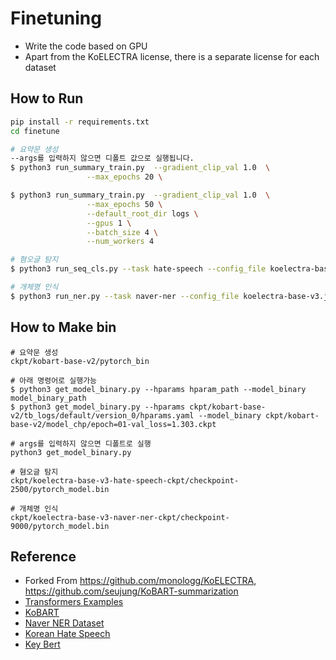 # Finetuning

- Write the code based on GPU
- Apart from the KoELECTRA license, there is a separate license for each dataset

## How to Run

```bash
pip install -r requirements.txt
cd finetune

# 요약문 생성 
--args를 입력하지 않으면 디폴트 값으로 실행됩니다.
$ python3 run_summary_train.py  --gradient_clip_val 1.0  \
                 --max_epochs 20 \

$ python3 run_summary_train.py  --gradient_clip_val 1.0  \
                 --max_epochs 50 \
                 --default_root_dir logs \
                 --gpus 1 \
                 --batch_size 4 \
                 --num_workers 4

# 혐오글 탐지
$ python3 run_seq_cls.py --task hate-speech --config_file koelectra-base-v3.json

# 개체명 인식
$ python3 run_ner.py --task naver-ner --config_file koelectra-base-v3.json
```

## How to Make bin
```
# 요약문 생성
ckpt/kobart-base-v2/pytorch_bin

# 아래 명령어로 실행가능
$ python3 get_model_binary.py --hparams hparam_path --model_binary model_binary_path
$ python3 get_model_binary.py --hparams ckpt/kobart-base-v2/tb_logs/default/version_0/hparams.yaml --model_binary ckpt/kobart-base-v2/model_chp/epoch=01-val_loss=1.303.ckpt

# args를 입력하지 않으면 디폴트로 실행
python3 get_model_binary.py

# 혐오글 탐지
ckpt/koelectra-base-v3-hate-speech-ckpt/checkpoint-2500/pytorch_model.bin

# 개체명 인식
ckpt/koelectra-base-v3-naver-ner-ckpt/checkpoint-9000/pytorch_model.bin

```

## Reference
- Forked From https://github.com/monologg/KoELECTRA, https://github.com/seujung/KoBART-summarization
- [Transformers Examples](https://github.com/huggingface/transformers/blob/master/examples/README.md)
- [KoBART](https://github.com/SKT-AI/KoBART)
- [Naver NER Dataset](https://github.com/naver/nlp-challenge)
- [Korean Hate Speech](https://github.com/kocohub/korean-hate-speech)
- [Key Bert](https://github.com/ukairia777/tensorflow-nlp-tutorial/tree/main/19.%20Topic%20Modeling%20(LDA%2C%20BERT-Based))
